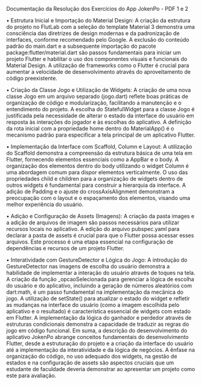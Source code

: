 Documentação da Resolução dos Exercícios do App JokenPo - PDF 1 e 2

• Estrutura Inicial e Importação do Material Design: A criação da estrutura do projeto no FlutLab com a seleção do template Material 3 demonstra uma consciência das diretrizes de design modernas e da padronização de interfaces, conforme recomendado pelo Google. A exclusão do conteúdo padrão do main.dart e a subsequente importação do pacote package:flutter/material.dart são passos fundamentais para iniciar um projeto Flutter e habilitar o uso dos componentes visuais e funcionais do Material Design. A utilização de frameworks como o Flutter é crucial para aumentar a velocidade de desenvolvimento através do aproveitamento de código preexistente.

• Criação da Classe Jogo e Utilização de Widgets: A criação de uma nova classe Jogo em um arquivo separado (jogo.dart) reflete boas práticas de organização de código e modularização, facilitando a manutenção e o entendimento do projeto. A escolha do StatefulWidget para a classe Jogo é justificada pela necessidade de alterar o estado da interface do usuário em resposta às interações do jogador e às escolhas do aplicativo. A definição da rota inicial com a propriedade home dentro do MaterialApp() é o mecanismo padrão para especificar a tela principal de um aplicativo Flutter.

• Implementação da Interface com Scaffold, Column e Layout: A utilização do Scaffold demonstra a compreensão da estrutura básica de uma tela em Flutter, fornecendo elementos essenciais como a AppBar e o body. A organização dos elementos dentro do body utilizando o widget Column é uma abordagem comum para dispor elementos verticalmente. O uso das propriedades child e children para a organização de widgets dentro de outros widgets é fundamental para construir a hierarquia da interface. A adição de Padding e o ajuste do crossAxisAlignment demonstram a preocupação com o layout e o espaçamento dos elementos, visando uma melhor experiência do usuário.

• Adição e Configuração de Assets (Imagens): A criação da pasta images e a adição de arquivos de imagem são passos necessários para utilizar recursos locais no aplicativo. A edição do arquivo pubspec.yaml para declarar a pasta de assets é crucial para que o Flutter possa acessar esses arquivos. Este processo é uma etapa essencial na configuração de dependências e recursos de um projeto Flutter.

• Interatividade com GestureDetector e Lógica do Jogo: A introdução do GestureDetector nas imagens de escolha do usuário demonstra a habilidade de implementar a interação do usuário através de toques na tela. A criação da função _opcaoSelecionada para gerenciar a lógica de escolha do usuário e do aplicativo, incluindo a geração de números aleatórios com dart:math, é um passo fundamental na implementação da mecânica do jogo. A utilização de setState() para atualizar o estado do widget e refletir as mudanças na interface do usuário (como a imagem escolhida pelo aplicativo e o resultado) é característica essencial de widgets com estado em Flutter. A implementação da lógica do ganhador e perdedor através de estruturas condicionais demonstra a capacidade de traduzir as regras do jogo em código funcional.
Em suma, a descrição do desenvolvimento do aplicativo JokenPo abrange conceitos fundamentais do desenvolvimento Flutter, desde a estruturação do projeto e a criação da interface do usuário até a implementação da interatividade e da lógica de negócios. A ênfase na organização do código, no uso adequado dos widgets, na gestão de estados e na configuração de assets são aspectos cruciais que um estudante de faculdade deveria demonstrar ao apresentar um projeto como este para avaliação.
